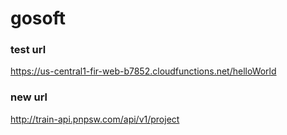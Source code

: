 # gosoft

### test url
https://us-central1-fir-web-b7852.cloudfunctions.net/helloWorld

### new url
http://train-api.pnpsw.com/api/v1/project